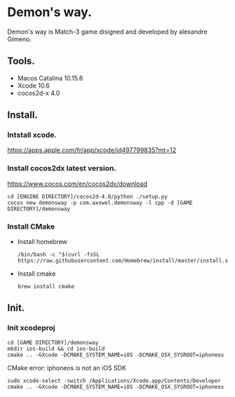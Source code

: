 # Demon's way.

Demon's way is Match-3 game disigned and developed by alexandre Gimeno.

## Tools.

  - Macos Catalina 10.15.6
  - Xcode 10.6
  - cocos2d-x 4.0

## Install.

### Intstall xcode.

  https://apps.apple.com/fr/app/xcode/id497799835?mt=12

### Install cocos2dx latest version.

  https://www.cocos.com/en/cocos2dx/download

  ``` 
  cd [ENGINE DIRECTORY]/cocos2d-4.0/python ./setup.py
  cocos new demonsway -p com.axxwel.demonsway -l cpp -d [GAME DIRECTORY]/demonsway
  ```

### Install CMake

  - Install homebrew
    
    ```
    /bin/bash -c "$(curl -fsSL https://raw.githubusercontent.com/Homebrew/install/master/install.sh)"
    ```
    
  - Install cmake
    
    ```
    brew install cmake
    ```

## Init.

### Init xcodeproj

```
cd [GAME DIRECTORY]/demonsway
mkdir ios-build && cd ios-build
cmake .. -GXcode -DCMAKE_SYSTEM_NAME=iOS -DCMAKE_OSX_SYSROOT=iphoneos
```

  CMake error: iphoneos is not an iOS SDK
   
```       
sudo xcode-select -switch /Applications/Xcode.app/Contents/Developer 
cmake .. -GXcode -DCMAKE_SYSTEM_NAME=iOS -DCMAKE_OSX_SYSROOT=iphoneos
```
    
        
